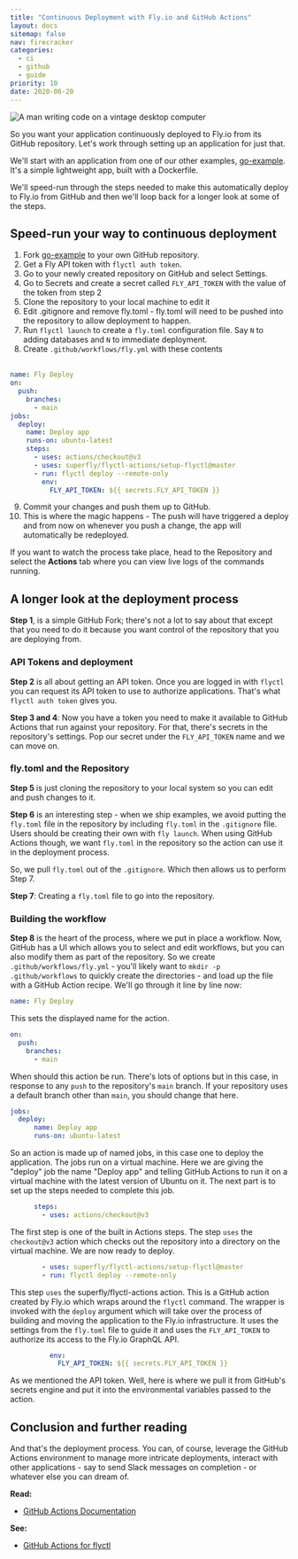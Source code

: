 ```yaml
---
title: "Continuous Deployment with Fly.io and GitHub Actions"
layout: docs
sitemap: false
nav: firecracker
categories:
  - ci
  - github
  - guide
priority: 10
date: 2020-06-20
---
```


<img src="/static/images/continuous-deployment.jpg" alt="A man writing code on a vintage desktop computer" class="rounded-xl">

So you want your application continuously deployed to Fly.io from its GitHub repository. Let's work through setting up an application for just that.

We'll start with an application from one of our other examples, [go-example](https://github.com/fly-apps/go-example). It's a simple lightweight app, built with a Dockerfile.

We'll speed-run through the steps needed to make this automatically deploy to Fly.io from GitHub and then we'll loop back for a longer look at some of the steps.

## Speed-run your way to continuous deployment

1.  Fork [go-example](https://github.com/fly-apps/go-example) to your own GitHub repository.
2.  Get a Fly API token with `flyctl auth token`.
3.  Go to your newly created repository on GitHub and select Settings.
4.  Go to Secrets and create a secret called `FLY_API_TOKEN` with the value of the token from step 2
5.  Clone the repository to your local machine to edit it
6.  Edit .gitignore and remove fly.toml - fly.toml will need to be pushed into the repository to allow deployment to happen.
7.  Run `flyctl launch` to create a `fly.toml` configuration file. Say `N` to adding databases and `N` to immediate deployment.
8.  Create `.github/workflows/fly.yml` with these contents
    <br>
    <br>
```yaml
name: Fly Deploy
on:
  push:
    branches:
      - main
jobs:
  deploy:
    name: Deploy app
    runs-on: ubuntu-latest
    steps:
      - uses: actions/checkout@v3
      - uses: superfly/flyctl-actions/setup-flyctl@master
      - run: flyctl deploy --remote-only
        env:
          FLY_API_TOKEN: ${{ secrets.FLY_API_TOKEN }}
```

9.  Commit your changes and push them up to GitHub.
10. This is where the magic happens - The push will have triggered a deploy and from now on whenever you push a change, the app will automatically be redeployed.

If you want to watch the process take place, head to the Repository and select the **Actions** tab where you can view live logs of the commands running.

## A longer look at the deployment process

**Step 1**, is a simple GitHub Fork; there's not a lot to say about that except that you need to do it because you want control of the repository that you are deploying from.

### API Tokens and deployment

**Step 2** is all about getting an API token. Once you are logged in with `flyctl` you can request its API token to use to authorize applications. That's what `flyctl auth token` gives you.

**Step 3 and 4**: Now you have a token you need to make it available to GitHub Actions that run against your repository. For that, there's secrets in the repository's settings. Pop our secret under the `FLY_API_TOKEN` name and we can move on.

### fly.toml and the Repository

**Step 5** is just cloning the repository to your local system so you can edit and push changes to it.

**Step 6** is an interesting step - when we ship examples, we avoid putting the `fly.toml` file in the repository by including `fly.toml` in the `.gitignore` file. Users should be creating their own with `fly launch`. When using GitHub Actions though, we want `fly.toml` in the repository so the action can use it in the deployment process.

So, we pull `fly.toml` out of  the `.gitignore`. Which then allows us to perform Step 7.

**Step 7**: Creating a `fly.toml` file to go into the repository.

### Building the workflow

**Step 8** is the heart of the process, where we put in place a workflow. Now, GitHub has a UI which allows you to select and edit workflows, but you can also modify them as part of the repository. So we create `.github/workflows/fly.yml` - you'll likely want to `mkdir -p .github/workflows` to quickly create the directories - and load up the file with a GitHub Action recipe. We'll go through it line by line now:

```yaml
name: Fly Deploy
```

This sets the displayed name for the action.

```yaml
on:
  push:
    branches:
      - main
```

When should this action be run. There's lots of options but in this case, in response to any `push` to the repository's `main` branch. If your repository uses a default branch other than `main`, you should change that here.

```yaml
jobs:
  deploy:
      name: Deploy app
      runs-on: ubuntu-latest
```

So an action is made up of named jobs, in this case one to deploy the application. The jobs run on a virtual machine. Here we are giving the "deploy" job the name "Deploy app" and telling GitHub Actions to run it on a virtual machine with the latest version of Ubuntu on it. The next part is to set up the steps needed to complete this job.

```yaml
      steps:
        - uses: actions/checkout@v3
```

The first step is one of the built in Actions steps. The step `uses` the `checkout@v3` action which checks out the repository into a directory on the virtual machine. We are now ready to deploy.

```yaml
        - uses: superfly/flyctl-actions/setup-flyctl@master
        - run: flyctl deploy --remote-only
```
This step `uses` the superfly/flyctl-actions action. This is a GitHub action created by Fly.io which wraps around the `flyctl` command. The wrapper is invoked with the `deploy` argument which will take over the process of building and moving the application to the Fly.io infrastructure. It uses the settings from the `fly.toml` file to guide it and uses the `FLY_API_TOKEN` to authorize its access to the Fly.io GraphQL API.

```yaml
          env:
            FLY_API_TOKEN: ${{ secrets.FLY_API_TOKEN }}
```

As we mentioned the API token. Well, here is where we pull it from GitHub's secrets engine and put it into the environmental variables passed to the action.



## Conclusion and further reading

And that's the deployment process. You can, of course, leverage the GitHub Actions environment to manage more intricate deployments, interact with other applications - say to send Slack messages on completion - or whatever else you can dream of.

**Read:**

* [GitHub Actions Documentation](https://help.github.com/en/actions)

**See:**

* [GitHub Actions for flyctl](https://github.com/superfly/flyctl-actions)





